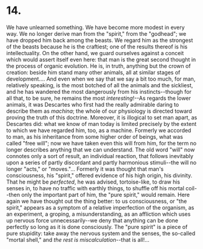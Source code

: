 # 14.

We have unlearned something. We have become more modest in every way. We
no longer derive man from the "spirit," from the "godhead"; we have
dropped him back among the beasts. We regard him as the strongest of the
beasts because he is the craftiest; one of the results thereof is his
intellectuality. On the other hand, we guard ourselves against a conceit
which would assert itself even here: that man is the great second
thought in the process of organic evolution. He is, in truth, anything
but the crown of creation: beside him stand many other animals, all at
similar stages of development.... And even when we say that we say a bit
too much, for man, relatively speaking, is the most botched of all the
animals and the sickliest, and he has wandered the most dangerously from
his instincts--though for all that, to be sure, he remains the most
_interesting_!--As regards the lower animals, it was Descartes who first
had the really admirable daring to describe them as _machina_; the whole
of our physiology is directed toward proving the truth of this doctrine.
Moreover, it is illogical to set man apart, as Descartes did: what we
know of man today is limited precisely by the extent to which we have
regarded him, too, as a machine. Formerly we accorded to man, as his
inheritance from some higher order of beings, what was called "free
will"; now we have taken even this will from him, for the term no longer
describes anything that we can understand. The old word "will" now
connotes only a sort of result, an individual reaction, that follows
inevitably upon a series of partly discordant and partly harmonious
stimuli--the will no longer "acts," or "moves."... Formerly it was
thought that man's consciousness, his "spirit," offered evidence of his
high origin, his divinity. That he might be _perfected_, he was advised,
tortoise-like, to draw his senses in, to have no traffic with earthly
things, to shuffle off his mortal coil--then only the important part of
him, the "pure spirit," would remain. Here again we have thought out the
thing better: to us consciousness, or "the spirit," appears as a symptom
of a relative imperfection of the organism, as an experiment, a groping,
a misunderstanding, as an affliction which uses up nervous force
unnecessarily--we deny that anything can be done perfectly so long as it
is done consciously. The "pure spirit" is a piece of pure stupidity:
take away the nervous system and the senses, the so-called "mortal
shell," and _the rest is miscalculation_--that is all!...


